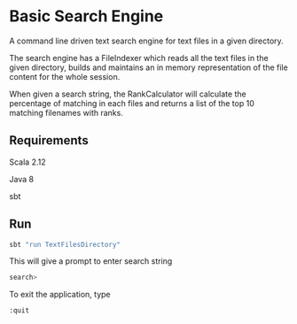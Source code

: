 # Basic Search Engine

A command line driven text search engine for text files in a given directory.

The search engine has a FileIndexer which reads all the text files in the given directory, builds and maintains an in memory representation of the file content for the whole session.

When given a search string, the RankCalculator will calculate the percentage of matching in each files and returns a list of the top 10 matching filenames with ranks.


## Requirements

Scala 2.12

Java 8

sbt

## Run

```bash
sbt "run TextFilesDirectory"
```

This will give a prompt to enter search string

```bash
search>
```

To exit the application, type
```bash
:quit
```
